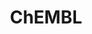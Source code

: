 ---
bigquery: https://console.cloud.google.com/bigquery?p=patents-public-data&d=ebi_chembl&page=dataset
citation: '"The ChEMBL database in 2017." Anna Gaulton, Anne Hersey, Michał Nowotka,
  A Patrícia Bento, Jon Chambers, David Mendez, Prudence Mutowo, Francis Atkinson,
  Louisa J Bellis, Elena Cibrián-Uhalte, Mark Davies, Nathan Dedman, Anneli Karlsson,
  María Paula Magariños, John P Overington, George Papadatos, Ines Smit, Andrew R
  Leach Nucleic acids Research (2017) 45 (Database Issue), D945-D954'
contributors: European Bioinformatics Institute
cost: None
description: ChEMBL Data is a manually curated database of small molecules used in
  drug discovery, including information about existing patented drugs.
documentation: 'schema: https://www.ebi.ac.uk/chembl/db_schema


  '
last_edit: 04/07/2022, 20:24:59
location: https://console.cloud.google.com/marketplace/product/google_patents_public_datasets/chembl
maintained_by: EMBL-EBI, an outstation of European Molecular Biology Laboratory
related_publications: '

  ChEMBL: towards direct deposition of bioassay data.


  Mendez D, Gaulton A, Bento AP, Chambers J, De Veij M, Félix E, Magariños MP, Mosquera
  JF, Mutowo P, Nowotka M, Gordillo-Marañón M, Hunter F, Junco L, Mugumbate G, Rodriguez-Lopez
  M, Atkinson F, Bosc N, Radoux CJ, Segura-Cabrera A, Hersey A, Leach AR.


  — Nucleic Acids Res. 2019; 47(D1):D930-D940. doi: 10.1093/nar/gky1075

  '
schema_fields:
- l2
- predbind_id
- upper_value
- mesh_id
- withdrawn_country
- full_mwt
- src_compound_id
- major_class
- mol_irac_id
- approval_date
- tax_id
- chembl_id
- mc_target_accession
- units
- hbd_lipinski
- annotation
- sitecomp_id
- topical
- ddd_value
- entity_type
- syn_type
- organism
- cell_ontology_id
- source
- potential_duplicate
- company
- bao_id
- ddd_admr
- binding_site_comment
- formulation_id
- version
- cx_most_bpka
- path
- withdrawn_flag
- curated_by
- met_comment
- type
- level3
- end_position
- site_name
- comments
- warning_class
- db_version
- sequence_md5sum
- text_value
- direct_interaction
- pubmed_id
- description
- tid
- compsyn_id
- src_description
- parameter_type
- ro3_pass
- bao_endpoint
- standard_value
- accession
- site_id
- availability_type
- data_validity_comment
- level1
- targcomp_id
- max_phase_for_ind
- indication_class
- usan_year
- disease_efficacy
- cx_logd
- year
- site_residues
- standard_units
- confidence_score
- heavy_atoms
- pref_name
- protein_class_id
- patent_no
- first_page
- toid
- subgroup
- cell_source_tissue
- enzyme_tid
- acd_logd
- cell_description
- pchembl_value
- warning_type
- helm_notation
- cidx
- efo_id
- assay_organism
- title
- aspect
- published_units
- related_tid
- smarts
- ddd_units
- relation
- who_name
- standard_inchi_key
- metabolite_record_id
- oc_id
- src_assay_id
- standard_type
- cx_logp
- activity_count
- hba_lipinski
- variant_id
- alogp
- job_id
- assay_tissue
- level2_description
- molfile
- cell_source_organism
- patent_id
- polymer_flag
- acd_most_apka
- creation_date
- assay_param_id
- submission_date
- source_domain_id
- frac_code
- relationship
- name
- comp_go_id
- set_name
- mc_tax_id
- dosage_form
- caloha_id
- drug_product_flag
- parent_id
- log_id
- relationship_type
- num_alerts
- abstract
- parenteral
- max_phase
- mc_organism
- active_molregno
- delist_flag
- uo_units
- assay_tax_id
- go_id
- warning_country
- withdrawn_year
- tid_fixed
- published_type
- rgid
- domain_type
- domain_id
- bto_id
- rtb
- component_id
- level4_description
- oral
- class_level
- mechanism_of_action
- publication_number
- target_mapping
- patent_use_code
- domain_description
- previous_company
- start_position
- assay_source
- component_synonym
- full_molformula
- selectivity_comment
- level2
- entity_id
- bao_format
- cl_lincs_id
- cx_most_apka
- alert_id
- component_type
- aidx
- homologue
- molsyn_id
- mc_target_type
- acd_logp
- patent_expire_date
- target_type
- status
- molecule_type
- first_approval
- assay_strain
- prod_pat_id
- actsm_id
- parameter_value
- smid
- warning_description
- standard_upper_value
- ridx
- met_conversion
- sei
- result_flag
- num_lipinski_ro5_violations
- hrac_class_id
- targrel_id
- downgraded
- route
- num_ro5_violations
- journal
- assay_type
- molecular_mechanism
- usan_stem_definition
- protclasssyn_id
- protein_class_synonym
- molregno
- level3_description
- mol_hrac_id
- volume
- value
- alert_name
- cell_name
- published_value
- level5
- usan_stem_id
- prediction_method
- acd_most_bpka
- cellosaurus_id
- published_relation
- active_ingredient
- warning_year
- innovator_company
- relationship_desc
- who_extra
- activity_comment
- tissue_id
- aromatic_rings
- uberon_id
- mutation
- mol_frac_id
- usan_substem
- efo_term
- src_id
- assay_subcellular_fraction
- assay_id
- standard_flag
- psa
- alert_set_id
- trade_name
- drug_substance_flag
- drugind_id
- frac_class_id
- assay_category
- mc_target_name
- co_stem_id
- indref_id
- canonical_smiles
- stem_class
- enzyme_name
- updated_by
- parent_type
- applicant_full_name
- substrate_record_id
- confidence
- species_group_flag
- parent_molregno
- mol_atc_id
- protein_class_desc
- comp_class_id
- molecular_species
- hba
- bei
- definition
- assay_test_type
- cpd_str_alert_id
- prodrug
- standard_inchi
- ap_id
- l4
- dosed_ingredient
- res_stem_id
- mesh_heading
- country
- nda_type
- l3
- short_name
- strength
- idx
- l7
- chirality
- l6
- isoform
- ref_id
- as_id
- standard_relation
- assay_class_id
- inorganic_flag
- clo_id
- compd_id
- qudt_units
- assay_cell_type
- hbd
- stat
- mechanism_comment
- ad_type
- withdrawn_class
- irac_code
- level4
- parent_go_id
- stem
- mecref_id
- atc_code
- orig_description
- mec_id
- tbl
- ddd_comment
- last_active
- lle
- hrac_code
- metref_id
- assay_desc
- ingredient
- ddd_id
- pathway_key
- usan_stem
- warnref_id
- biocomp_id
- label
- cell_source_tax_id
- research_stem
- cell_id
- curation_comment
- level1_description
- ass_cls_map_id
- authors
- doc_id
- black_box_warning
- synonyms
- action_type
- record_id
- sequence
- normal_range_min
- issue
- domain_name
- l5
- priority
- mw_monoisotopic
- std_act_id
- target_desc
- normal_range_max
- irac_class_id
- activity_id
- natural_product
- pathway_id
- withdrawn_reason
- warning_id
- therapeutic_flag
- ref_type
- db_source
- qed_weighted
- structure_type
- met_id
- doc_type
- mw_freebase
- last_page
- le
- chebi_par_id
- class_type
- updated_on
- first_in_class
- compound_key
- drug_record_id
- src_short_name
- compound_name
- l1
- ref_url
- l8
- product_id
- standard_text_value
- doi
shortname: chembl
tags:
- biotechnology
- health
- chemical
- bioinformatics
- medical
terms_of_use: CC BY-SA 3.0
title: ChEMBL
uuid: e232a192-965c-4ec9-904c-155b6dfe56c5
---